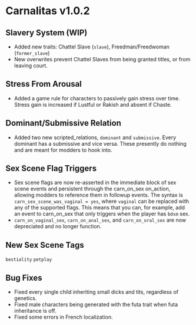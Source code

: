 # Carnalitas v1.0.2

## Slavery System (WIP)

* Added new traits: Chattel Slave (`slave`), Freedman/Freedwoman (`former_slave`)
* New overwrites prevent Chattel Slaves from being granted titles, or from leaving court.

## Stress From Arousal

* Added a game rule for characters to passively gain stress over time. Stress gain is increased if Lustful or Rakish and absent if Chaste.

## Dominant/Submissive Relation

* Added two new scripted_relations, `dominant` and `submissive`. Every dominant has a submissive and vice versa. These presently do nothing and are meant for modders to hook into.

## Sex Scene Flag Triggers

* Sex scene flags are now re-asserted in the immediate block of sex scene events and persistent through the carn_on_sex on_action, allowing modders to reference them in followup events. The syntax is `carn_sex_scene_was_vaginal = yes`, where `vaginal` can be replaced with any of the supported flags. This means that you can, for example, add an event to carn_on_sex that only triggers when the player has `bdsm` sex.
* `carn_on_vaginal_sex`, `carn_on_anal_sex`, and `carn_on_oral_sex` are now depreciated and no longer function.

## New Sex Scene Tags

`bestiality`
`petplay`

## Bug Fixes

* Fixed every single child inheriting small dicks and tits, regardless of genetics.
* Fixed male characters being generated with the futa trait when futa inheritance is off.
* Fixed some errors in French localization.
